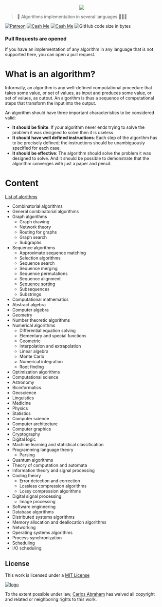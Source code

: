 <p align="center">
  <img src="https://cdn.abraham.gq/projects/algorithms/algorithms.svg">
</p>

> 🧐 Algorithms implementation in several languages 👨🏻‍🚀

<!-- Badges -->
[![Patreon][patreon]](https://www.patreon.com/19cah)
[![Cash Me][cash-me]](https://cash.me/$19cah)
[![Cash Me][19cah]](https://19cah.com)
![GitHub code size in bytes](https://img.shields.io/github/languages/code-size/19cah/algorithms.svg)

<!-- Badges -->

### Pull Requests are opened

If you have an implementation of any algorithm in any language that is not supported here, you can open a pull request.

# What is an algorithm?

Informally, an algorithm is any well-defined computational procedure that takes
some value, or set of values, as input and produces some value, or set of values, as
output. An algorithm is thus a sequence of computational steps that transform the
input into the output.

An algorithm should have three important characteristics to be considered valid:

- **It should be finite**: If your algorithm never ends trying to solve the problem
it was designed to solve then it is useless
- **It should have well defined instructions**: Each step of the algorithm has to
be precisely defined; the instructions should be unambiguously specified for each case.
- **It should be effective**: The algorithm should solve the problem it was designed
to solve. And it should be possible to demonstrate that the algorithm converges with
just a paper and pencil.

# Content

[List of alorithms](https://en.wikipedia.org/wiki/List_of_algorithms)

-	Combinatorial algorithms
  -	General combinatorial algorithms
  -	Graph algorithms
    -	Graph drawing
    -	Network theory
    -	Routing for graphs
    -	Graph search
    -	Subgraphs
  -	Sequence algorithms
    -	Approximate sequence matching
    -	Selection algorithms
    -	Sequence search
    -	Sequence merging
    -	Sequence permutations
    -	Sequence alignment
    -	[Sequence sorting](sequence-sorting)
    -	Subsequences
    -	Substrings
-	Computational mathematics
  -	Abstract algebra
  -	Computer algebra
  -	Geometry
  -	Number theoretic algorithms
  -	Numerical algorithms
    -	Differential equation solving
    -	Elementary and special functions
    -	Geometric
    -	Interpolation and extrapolation
    -	Linear algebra
    -	Monte Carlo
    -	Numerical integration
    -	Root finding
  -	Optimization algorithms
-	Computational science
  -	Astronomy
  -	Bioinformatics
  -	Geoscience
  -	Linguistics
  -	Medicine
  -	Physics
  -	Statistics
-	Computer science
  -	Computer architecture
  -	Computer graphics
  -	Cryptography
  -	Digital logic
  -	Machine learning and statistical classification
  -	Programming language theory
    -	Parsing
  -	Quantum algorithms
  -	Theory of computation and automata
-	Information theory and signal processing
  -	Coding theory
    -	Error detection and correction
    -	Lossless compression algorithms
    -	Lossy compression algorithms
  -	Digital signal processing
    -	Image processing
-	Software engineering
-	Database algorithms
-	Distributed systems algorithms
  -	Memory allocation and deallocation algorithms
-	Networking
-	Operating systems algorithms
  -	Process synchronization
  -	Scheduling
  -	I/O scheduling

## License

This work is licensed under a [MIT License](https://github.com/19cah/algorithms/blob/master/LICENSE)

[![logo][mit-license]]((https://github.com/19cah/algorithms/blob/master/LICENSE))

To the extent possible under law, [Carlos Abraham](https://19cah.com/to/github) has waived all copyright and related or neighboring rights to this work.

<!-- Links -->
[mit-license]: https://cdn.abraham.gq/projects/algorithms/mit-license.png
[19cah]: https://19cah.com/badge.svg
[cash-me]: https://cdn.abraham.gq/badges/cash-me.svg
[patreon]: https://cdn.abraham.gq/badges/patreon.svg
